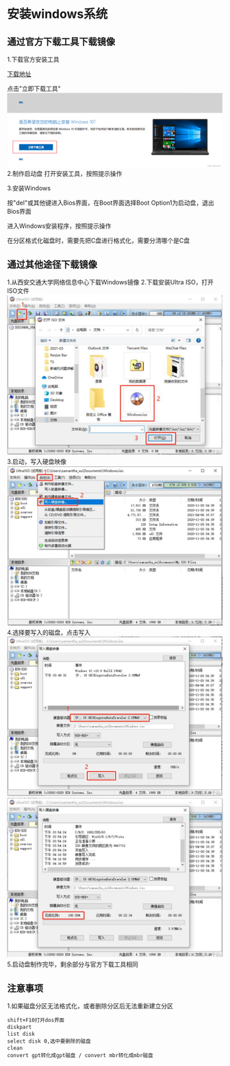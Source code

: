 # 安装windows系统
## 通过官方下载工具下载镜像
1.下载官方安装工具

[下载地址](https://www.microsoft.com/zh-cn/software-download/windows10)

点击"立即下载工具"
![a31783408f3f43c38f862554191f6efc](assets/%E5%AE%89%E8%A3%85windows%E7%B3%BB%E7%BB%9F/1164785e-db97-439b-a3b7-a8155728e06c.png)
2.制作启动盘
打开安装工具，按照提示操作

3.安装Windows

按"del"或其他键进入Bios界面，在Boot界面选择Boot Option1为启动盘，退出Bios界面

进入Windows安装程序，按照提示操作

在分区格式化磁盘时，需要先把C盘进行格式化，需要分清哪个是C盘

## 通过其他途径下载镜像

1.从西安交通大学网络信息中心下载Windows镜像
2.下载安装Ultra ISO，打开ISO文件
![cdf683ec3daa46eda99eb8202b842473](assets/%E5%AE%89%E8%A3%85windows%E7%B3%BB%E7%BB%9F/5575bfc4-ae1c-41d6-9619-faa569478ef7.png)
3.启动，写入硬盘映像
![6ba20a558a8d4f9189303515b22fec41](assets/%E5%AE%89%E8%A3%85windows%E7%B3%BB%E7%BB%9F/18429d42-507a-4a2e-a0fd-cca0ab8bb8cd.png)
4.选择要写入的磁盘，点击写入
![71474325eb874e1aa055a86d235c05a1](assets/%E5%AE%89%E8%A3%85windows%E7%B3%BB%E7%BB%9F/bb9f0e2b-eb76-4722-b8e0-b4d676a3d23e.png)
![bd22b6714f7d4fb19fd999ce6bd0aab6](assets/%E5%AE%89%E8%A3%85windows%E7%B3%BB%E7%BB%9F/fedcaaf2-f18e-4f74-a700-5aa63338e127.png)
5.启动盘制作完毕，剩余部分与官方下载工具相同

## 注意事项

1.如果磁盘分区无法格式化，或者删除分区后无法重新建立分区

```
shift+F10打开dos界面
diskpart
list disk
select disk 0,选中要删除的磁盘
clean
convert gpt转化成gpt磁盘 / convert mbr转化成mbr磁盘
```
